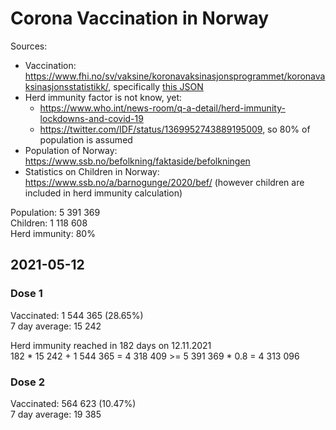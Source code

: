 # Corona Vaccination in Norway

Sources:

- Vaccination: <https://www.fhi.no/sv/vaksine/koronavaksinasjonsprogrammet/koronavaksinasjonsstatistikk/>, specifically [this JSON](https://www.fhi.no/api/chartdata/api/99119)
- Herd immunity factor is not know, yet:
  - <https://www.who.int/news-room/q-a-detail/herd-immunity-lockdowns-and-covid-19>
  - <https://twitter.com/IDF/status/1369952743889195009>, so 80% of population is assumed
- Population of Norway: <https://www.ssb.no/befolkning/faktaside/befolkningen>
- Statistics on Children in Norway: https://www.ssb.no/a/barnogunge/2020/bef/ (however children are included in herd immunity calculation)

Population: 5 391 369  
Children: 1 118 608  
Herd immunity: 80%  

## 2021-05-12

### Dose 1

Vaccinated: 1 544 365 (28.65%)  
7 day average: 15 242

Herd immunity reached in 182 days on 12.11.2021  
182 * 15 242 + 1 544 365 = 4 318 409 >= 5 391 369 * 0.8 = 4 313 096

### Dose 2

Vaccinated: 564 623 (10.47%)  
7 day average: 19 385

